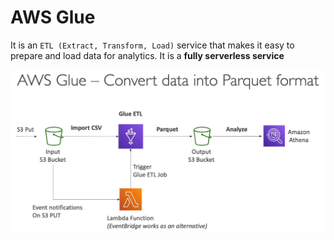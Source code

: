 # AWS Glue

It is an `ETL (Extract, Transform, Load)` service that makes it easy to prepare and load data for analytics. It is a **fully serverless service**

![Glue architecture example](assets/glue-architecture.png)
